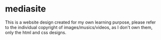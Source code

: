 # mediasite
This is a website design created for my own learning purpose, please refer to the individual copyright of images/musics/videos, as I don't own them, only the html and css designs.
